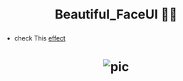 <h1 align="center">

Beautiful_FaceUI 🌅📸

</h1>

- check This [effect](https://www.instagram.com/ar/773054697140285/)




<h1 align="center">

![pic](https://user-images.githubusercontent.com/80905157/211365426-a5f432ce-5ec6-4452-a662-84453fe461f8.jpg)

</h1>

